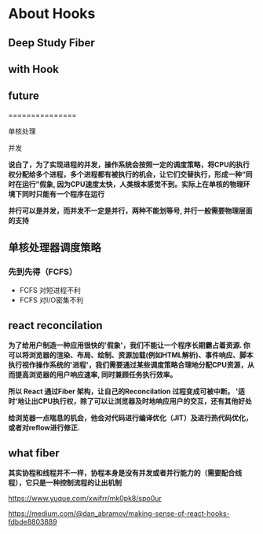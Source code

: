 # About Hooks

## Deep Study Fiber

## with Hook

## future


===============

单核处理

并发

**说白了，为了实现进程的并发，操作系统会按照一定的调度策略，将CPU的执行权分配给多个进程，多个进程都有被执行的机会，让它们交替执行，形成一种“同时在运行”假象, 因为CPU速度太快，人类根本感觉不到。实际上在单核的物理环境下同时只能有一个程序在运行**

**并行可以是并发，而并发不一定是并行，两种不能划等号, 并行一般需要物理层面的支持**

## 单核处理器调度策略

### 先到先得（FCFS）

* FCFS 对短进程不利
* FCFS 对I/O密集不利

## react reconcilation

**为了给用户制造一种应用很快的'假象'，我们不能让一个程序长期霸占着资源. 你可以将浏览器的渲染、布局、绘制、资源加载(例如HTML解析)、事件响应、脚本执行视作操作系统的'进程'，我们需要通过某些调度策略合理地分配CPU资源，从而提高浏览器的用户响应速率, 同时兼顾任务执行效率。**

**所以 React 通过Fiber 架构，让自己的Reconcilation 过程变成可被中断。 '适时'地让出CPU执行权，除了可以让浏览器及时地响应用户的交互，还有其他好处**

**给浏览器一点喘息的机会，他会对代码进行编译优化（JIT）及进行热代码优化，或者对reflow进行修正.**

## what fiber

**其实协程和线程并不一样，协程本身是没有并发或者并行能力的（需要配合线程），它只是一种控制流程的让出机制**

https://www.yuque.com/xwifrr/mk0pk8/spo0ur

https://medium.com/@dan_abramov/making-sense-of-react-hooks-fdbde8803889